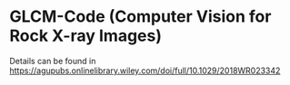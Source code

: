 # GLCM-Code (Computer Vision for Rock X-ray Images)
Details can be found in https://agupubs.onlinelibrary.wiley.com/doi/full/10.1029/2018WR023342 
